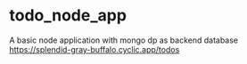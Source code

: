 # todo_node_app
A basic node application with mongo dp as backend database
https://splendid-gray-buffalo.cyclic.app/todos
